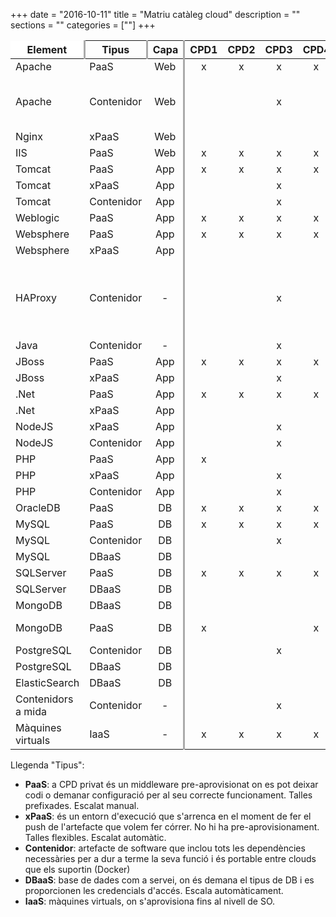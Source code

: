 +++
date        = "2016-10-11"
title       = "Matriu catàleg cloud"
description = ""
sections    = ""
categories  = [""]
+++


Element            |Tipus       | Capa  |CPD1   |CPD2   |CPD3   |CPD4   |Bluemix |Azure  |Observacions
-------            |------      |:-----:|:-----:|:-----:|:-----:|:-----:|:------:|:-----:|-------------
Apache             | PaaS       |Web    |x      |x      |x      |x      |        |       |Inclou GICAR
Apache             | Contenidor |Web    |       |       |x      |       |x       |       |Amb o sense GICAR. Amb GICAR només a CPD Privat   
Nginx              | xPaaS      |Web    |       |       |       |       |x       |       |   
IIS                | PaaS       |Web    |x      |x      |x      |x      |        |       | 
Tomcat             | PaaS       |App    |x      |x      |x      |x      |        |       | 
Tomcat             | xPaaS      |App    |       |       |x      |       |x       |       | 
Tomcat             | Contenidor |App    |       |       |x      |       |x       |       | 
Weblogic           | PaaS       |App    |x      |x      |x      |x      |        |       | 
Websphere          | PaaS       |App    |x      |x      |x      |x      |        |       | 
Websphere          | xPaaS      |App    |       |       |       |       |x       |       | 
HAProxy            | Contenidor |-      |       |       |x      |       |x       |       |Balanceig de contenidors arrencats amb docker-compose a Bluemix 
Java               | Contenidor |-      |       |       |x      |       |x       |       | 
JBoss              | PaaS       |App    |x      |x      |x      |x      |        |       | 
JBoss              | xPaaS      |App    |       |       |x      |       |        |       | 
.Net               | PaaS       |App    |x      |x      |x      |x      |        |       | 
.Net               | xPaaS      |App    |       |       |       |       |x       |x      | 
NodeJS             | xPaaS      |App    |       |       |x      |       |x       |       | 
NodeJS             | Contenidor |App    |       |       |x      |       |x       |       | 
PHP                | PaaS       |App    |x      |       |       |       |        |       |    
PHP                | xPaaS      |App    |       |       |x      |       |x       |       |    
PHP                | Contenidor |App    |       |       |x      |       |x       |       |    
OracleDB           | PaaS       |DB     |x      |x      |x      |x      |        |       |    
MySQL              | PaaS       |DB     |x      |x      |x      |x      |        |       |    
MySQL              | Contenidor |DB     |       |       |x      |       |x       |       |    
MySQL              | DBaaS      |DB     |       |       |       |       |x       |       |Beta    
SQLServer          | PaaS       |DB     |x      |x      |x      |x      |        |       |    
SQLServer          | DBaaS      |DB     |       |       |       |       |        |x      | 
MongoDB            | DBaaS      |DB     |       |       |       |       |x       |       |    
MongoDB            | PaaS       |DB     |x      |       |       |x      |        |       |Adhoc. En definició
PostgreSQL         | Contenidor |DB     |       |       |x      |       |x       |       |    
PostgreSQL         | DBaaS      |DB     |       |       |       |       |x       |       |    
ElasticSearch      | DBaaS      |DB     |       |       |       |       |x       |       |    
Contenidors a mida | Contenidor |-      |       |       |x      |       |x       |       |
Màquines virtuals  | IaaS       |-      |x      |x      |x      |x      |        |x      |  


Llegenda "Tipus":

- **PaaS**: a CPD privat és un middleware pre-aprovisionat on es pot deixar codi o demanar configuració per al seu correcte funcionament. Talles prefixades. Escalat manual.
- **xPaaS**: és un entorn d'execució que s'arrenca en el moment de fer el push de l'artefacte que volem fer córrer. No hi ha pre-aprovisionament. Talles flexibles. Escalat automàtic.
- **Contenidor**: artefacte de software que inclou tots les dependències necessàries per a dur a terme la seva funció i és portable entre clouds que els suportin (Docker)  
- **DBaaS**: base de dades com a servei, on és demana el tipus de DB i es proporcionen les credencials d'accés. Escala automàticament.
- **IaaS**: màquines virtuals, on s'aprovisiona fins al nivell de SO.

<style>
	table tr:first-child th:first-child, table tr:first-child th:last-child{
		background-color:#fff;
	}
	table tr:first-child th:first-child{
		border-top: none!important;
		border-left:none!important;
	}
	table tr:first-child th:last-child{
		border-top: none!important;
		border-right:none!important;
	}

	table tr:nth-child(1) th:nth-child(1), 
	table tr:nth-child(1) th:nth-child(2), 
	table tr:nth-child(1) th:nth-child(3),
	table tr:nth-child(2) th:nth-child(3), 
	table tr:nth-child(2) th:nth-child(7), 
	table tr:nth-child(2) th:nth-child(9),
	table tr td:nth-child(3), 
	table tr td:nth-child(7), 
	table tr td:nth-child(9){
		border-right: 3px solid #aaa;
	}
</style>

<script src="https://cdn.datatables.net/1.10.12/js/jquery.dataTables.min.js"></script>
<script>
	$(document).ready(function() {
		//Data table plugin
    	$('table').DataTable( {
	        "paging": false,
	        "info" : false,
	        "ordering": false,
	        "language":{
	        	"search" : "<strong>Cerca:</strong> ",
		        "infoEmpty": "No hi ha registres",
	        	"zeroRecords": "No s'han trobat registres"
	        },
	        initComplete: function () {
	            this.api().columns().every( function () {
	                var column = this;
	                var select = $('<select><option value=""></option></select>')
	                    .appendTo( $(column.header()) )
	                    .on( 'change', function () {
	                        var val = $.fn.dataTable.util.escapeRegex(
	                            $(this).val()
	                        );
	 
	                        column
	                            .search( val ? '^'+val+'$' : '', true, false )
	                            .draw();
	                    } );
	 
	                column.data().unique().sort().each( function ( d, j ) {
	                    select.append( '<option value="'+d+'">'+d+'</option>' )
	                });
	            });

	            //adds header private/public
	            $("<tr><th colspan='3'></th><th colspan='4'>Privat</th><th colspan='2'>Públic</th><th colspan='1'></th></tr>").insertBefore($("table thead tr"));
	        }	        
    	});
	});
</script>